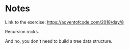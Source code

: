 Notes
=====

Link to the exercise: https://adventofcode.com/2018/day/8

Recursion rocks.

And no, you don't need to build a tree data structure.
